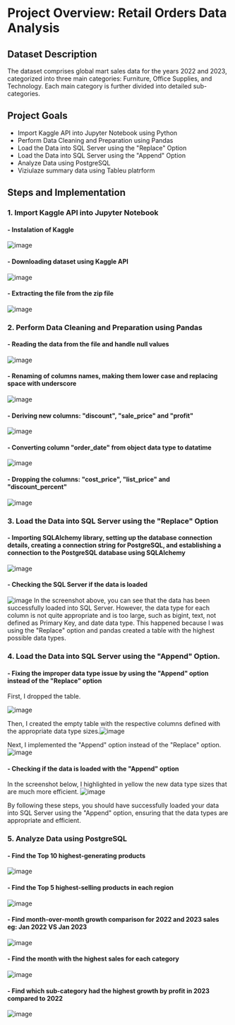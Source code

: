 # Project Overview: Retail Orders Data Analysis
## Dataset Description
The dataset comprises global mart sales data for the years 2022 and 2023, categorized into three main categories: Furniture, Office Supplies, and Technology. Each main category is further divided into detailed sub-categories.

## Project Goals
- Import Kaggle API into Jupyter Notebook using Python
- Perform Data Cleaning and Preparation using Pandas
- Load the Data into SQL Server using the "Replace" Option
- Load the Data into SQL Server using the "Append" Option
- Analyze Data using PostgreSQL
- Viziulaze summary data using Tableu platrform
  
## Steps and Implementation

### 1. Import Kaggle API into Jupyter Notebook
   
#### - Instalation of Kaggle
![image](https://github.com/marta1895/Retail_Orders_Project/assets/141928743/6648685d-e526-4bcf-be9b-2f71bbab61ac)

#### - Downloading dataset using Kaggle API
![image](https://github.com/marta1895/Retail_Orders_Project/assets/141928743/2400cd12-7fcf-4227-a30a-97d5dbbfb06b)

#### - Extracting the file from the zip file
![image](https://github.com/marta1895/Retail_Orders_Project/assets/141928743/d8c4ab84-7836-4965-a824-293cddb2f487)

### 2. Perform Data Cleaning and Preparation using Pandas
   
#### - Reading the data from the file and handle null values
![image](https://github.com/marta1895/Retail_Orders_Project/assets/141928743/f08cab01-c388-4122-ad09-d0762558fb4a)

#### - Renaming of columns names, making them lower case and replacing space with underscore 
![image](https://github.com/marta1895/Retail_Orders_Project/assets/141928743/9aaad536-3ad8-4140-b375-5f0183832b42)

#### - Deriving new columns: "discount", "sale_price" and "profit"
![image](https://github.com/marta1895/Retail_Orders_Project/assets/141928743/a01667f5-17a2-4858-bd31-d9e5b95036f2)

#### - Converting column "order_date" from object data type to datatime
![image](https://github.com/marta1895/Retail_Orders_Project/assets/141928743/b8b071a8-51d2-4e69-aca8-cbf4abf157d6)

#### - Dropping the columns: "cost_price", "list_price" and "discount_percent"
![image](https://github.com/marta1895/Retail_Orders_Project/assets/141928743/573a721a-00b4-4b2a-84d2-c97e93766d21)

### 3. Load the Data into SQL Server using the "Replace" Option
   
#### - Importing SQLAlchemy library, setting up the database connection details, creating a connection string for PostgreSQL, and establishing a connection to the PostgreSQL database using SQLAlchemy
![image](https://github.com/marta1895/Retail_Orders_Project/assets/141928743/cdabc90f-f7eb-406b-878d-6c74fd556762)

#### - Checking the SQL Server if the data is loaded
![image](https://github.com/marta1895/Retail_Orders_Project/assets/141928743/f5356e50-826b-4565-8a00-bf2b3f03972c)
In the screenshot above, you can see that the data has been successfully loaded into SQL Server. However, the data type for each column is not quite appropriate and is too large, such as bigint, text, not defined as Primary Key, and date data type. This happened because I was using the "Replace" option and pandas created a table with the highest possible data types.

### 4. Load the Data into SQL Server using the "Append" Option.

#### - Fixing the improper data type issue by using the "Append" option instead of the "Replace" option
First, I dropped the table.

![image](https://github.com/marta1895/Retail_Orders_Project/assets/141928743/be02194c-9476-4b82-9c72-149280e0a2ba)

Then, I created the empty table with the respective columns defined with the appropriate data type sizes.![image](https://github.com/marta1895/Retail_Orders_Project/assets/141928743/b5674935-bde1-4389-8f0c-4be72db003a3)

Next, I implemented the "Append" option instead of the "Replace" option.
![image](https://github.com/marta1895/Retail_Orders_Project/assets/141928743/e10ccc7a-7643-464d-a390-6af62eabb9e7)

#### - Checking if the data is loaded with the "Append" option
In the screenshot below, I highlighted in yellow the new data type sizes that are much more efficient.
![image](https://github.com/marta1895/Retail_Orders_Project/assets/141928743/4d83543b-9521-497b-b181-4ff60b979b3b)

By following these steps, you should have successfully loaded your data into SQL Server using the "Append" option, ensuring that the data types are appropriate and efficient.
### 5. Analyze Data using PostgreSQL

#### - Find the Top 10 highest-generating products
![image](https://github.com/marta1895/Retail_Orders_Project/assets/141928743/e272b08c-ddc4-463d-a12b-f0b563d62f5d)

#### - Find the Top 5 highest-selling products in each region
![image](https://github.com/marta1895/Retail_Orders_Project/assets/141928743/6a227b35-9c3a-4e32-87b4-f2bbec792bbb)

#### - Find month-over-month growth comparison for 2022 and 2023 sales eg: Jan 2022 VS Jan 2023
![image](https://github.com/marta1895/Retail_Orders_Project/assets/141928743/e1f43892-2147-4948-86b0-fca37fd5e307)

#### - Find the month with the highest sales for each category
![image](https://github.com/marta1895/Retail_Orders_Project/assets/141928743/4a1da184-5a69-4627-ae54-04d2fe2002c5)

#### - Find which sub-category had the highest growth by profit in 2023 compared to 2022
![image](https://github.com/marta1895/Retail_Orders_Project/assets/141928743/91e63c23-f986-4691-b5b3-6746c00c70a0)

